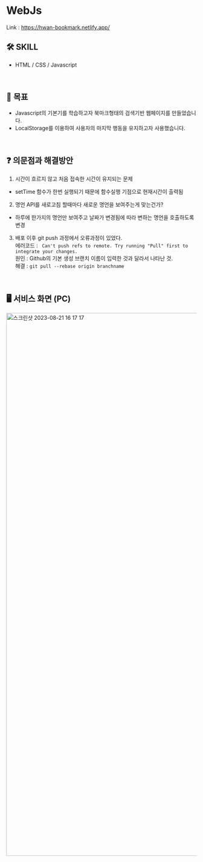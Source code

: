 # WebJs
Link : https://hwan-bookmark.netlify.app/
## 🛠 SKILL

- HTML / CSS / Javascript

<br/>

## 🎯 목표

- Javascript의 기본기를 학습하고자 북마크형태의 검색기반 웹페이지를 만들었습니다.
- LocalStorage를 이용하여 사용자의 마지막 행동을 유지하고자 사용했습니다.

<br/>

## ❓ 의문점과 해결방안

1. 시간이 흐르지 않고 처음 접속한 시간이 유지되는 문제

- setTime 함수가 한번 실행되기 때문에 함수실행 기점으로 현재시간이 출력됨

2. 명언 API를 새로고침 할때마다 새로운 명언을 보여주는게 맞는건가?

- 하루에 한가지의 명언만 보여주고 날짜가 변경됨에 따라 변하는 명언을 호출하도록 변경

3. 배포 이후 git push 과정에서 오류과정이 있었다. <br/>
   에러코드 : ``` Can't push refs to remote. Try running "Pull" first to integrate your changes.``` <br/>
   원인 : Github의 기본 생성 브랜치 이름이 입력한 것과 달라서 나타난 것. <br/>
   해결 : ``` git pull --rebase origin branchname ```

<br/>

## 🖥 서비스 화면 (PC)

<img width="1434" alt="스크린샷 2023-08-21 16 17 17" src="https://github.com/GilhwanE/WebJs/assets/63918911/02c97908-91ee-47d5-8bde-165a6e897156">
